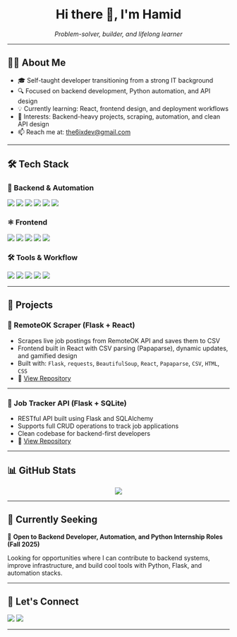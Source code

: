 <h1 align="center">Hi there 👋, I'm Hamid</h1>
<p align="center"><i>Problem-solver, builder, and lifelong learner</i></p>

---

## 🧑‍💻 About Me

- 🎓 Self-taught developer transitioning from a strong IT background  
- 🔍 Focused on backend development, Python automation, and API design  
- 💡 Currently learning: React, frontend design, and deployment workflows  
- 🧠 Interests: Backend-heavy projects, scraping, automation, and clean API design  
- 📫 Reach me at: [the6ixdev@gmail.com](mailto:the6ixdev@gmail.com)

---

## 🛠️ Tech Stack

### 🧩 Backend & Automation
<div>
  <img src="https://img.shields.io/badge/Python-3776AB?style=flat-square&logo=python&logoColor=white"/>
  <img src="https://img.shields.io/badge/Flask-000000?style=flat-square&logo=flask&logoColor=white"/>
  <img src="https://img.shields.io/badge/SQLite-003B57?style=flat-square&logo=sqlite&logoColor=white"/>
  <img src="https://img.shields.io/badge/BeautifulSoup-ffcc00?style=flat-square"/>
  <img src="https://img.shields.io/badge/requests-2A9D8F?style=flat-square"/>
  <img src="https://img.shields.io/badge/Postman-FF6C37?style=flat-square&logo=postman&logoColor=white"/>
</div>

### ⚛️ Frontend
<div>
  <img src="https://img.shields.io/badge/React-20232A?style=flat-square&logo=react&logoColor=61DAFB"/>
  <img src="https://img.shields.io/badge/JavaScript-F7DF1E?style=flat-square&logo=javascript&logoColor=black"/>
  <img src="https://img.shields.io/badge/TypeScript-3178C6?style=flat-square&logo=typescript&logoColor=white"/>
  <img src="https://img.shields.io/badge/Papaparse-45A29E?style=flat-square"/>
  <img src="https://img.shields.io/badge/CSV-FFD700?style=flat-square"/>
</div>

### 🛠 Tools & Workflow
<div>
  <img src="https://img.shields.io/badge/Git-F05032?style=flat-square&logo=git&logoColor=white"/>
  <img src="https://img.shields.io/badge/GitHub-181717?style=flat-square&logo=github&logoColor=white"/>
  <img src="https://img.shields.io/badge/Postman-FF6C37?style=flat-square&logo=postman&logoColor=white"/>
  <img src="https://img.shields.io/badge/Bash-4EAA25?style=flat-square&logo=gnu-bash&logoColor=white"/>
  <img src="https://img.shields.io/badge/VSCODE-007ACC?style=flat-square&logo=visual-studio-code&logoColor=white"/>
</div>

---

## 🚀 Projects

### 📌 RemoteOK Scraper (Flask + React)
- Scrapes live job postings from RemoteOK API and saves them to CSV  
- Frontend built in React with CSV parsing (Papaparse), dynamic updates, and gamified design  
- Built with: `Flask`, `requests`, `BeautifulSoup`, `React`, `Papaparse`, `CSV`, `HTML`, `CSS`  
- 🔗 [View Repository](https://github.com/The6ixDev/remoteok-scraper)

---

### 📌 Job Tracker API (Flask + SQLite)
- RESTful API built using Flask and SQLAlchemy  
- Supports full CRUD operations to track job applications  
- Clean codebase for backend-first developers  
- 🔗 [View Repository](https://github.com/The6ixDev/job-tracker-api)

---

## 📊 GitHub Stats

<p align="center">
  <img src="https://github-readme-stats.vercel.app/api/top-langs/?username=The6ixDev&layout=compact&theme=tokyonight" />
</p>

---

## 🎯 Currently Seeking

🎯 **Open to Backend Developer, Automation, and Python Internship Roles (Fall 2025)**

Looking for opportunities where I can contribute to backend systems, improve infrastructure, and build cool tools with Python, Flask, and automation stacks.

---

## 🤝 Let's Connect

<p align="left">
  <a href="https://github.com/The6ixDev" target="_blank"><img src="https://img.shields.io/badge/GitHub-%23121011.svg?style=flat-square&logo=github&logoColor=white"/></a>
  <a href="mailto:the6ixdev@gmail.com"><img src="https://img.shields.io/badge/Gmail-D14836?style=flat-square&logo=gmail&logoColor=white"/></a>
</p>

---
